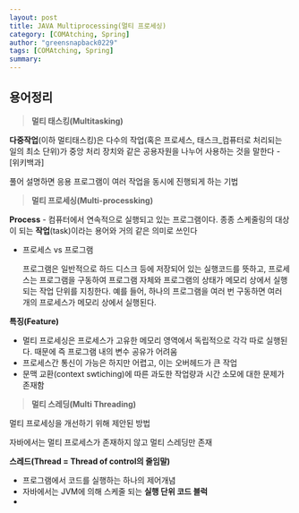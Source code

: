 ```yaml
---
layout: post
title: JAVA Multiprocessing(멀티 프로세싱)
category: [COMAtching, Spring]
author: "greensnapback0229"
tags: [COMAtching, Spring]
summary: 
---
```


## 용어정리

> **멀티 태스킹(Multitasking)**


**다중작업**(이하 멀티태스킹)은 다수의 작업(혹은 프로세스, 태스크_컴퓨터로 처리되는 일의 최소 단위)가 중앙 처리 장치와 같은 공용자원을 나누어 사용하는 것을 말한다 - [위키백과]

풀어 설명하면 응용 프로그램이 여러 작업을 동시에 진행되게 하는 기법

> **멀티 프로세싱(Multi-processking)**


**Process** - 컴퓨터에서 연속적으로 실행되고 있는 프로그램이다. 종종 스케줄링의 대상이 되는 **작업**(task)이라는 용어와 거의 같은 의미로 쓰인다

- 프로세스 vs 프로그램
    
    프로그램은 일반적으로 하드 디스크 등에 저장되어 있는 실행코드를 뜻하고, 프로세스는 프로그램을 구동하여 프로그램 자체와 프로그램의 상태가 메모리 상에서 실행되는 작업 단위를 지칭한다. 
    예를 들어, 하나의 프로그램을 여러 번 구동하면 여러 개의 프로세스가 메모리 상에서 실행된다.
    

**특징(Feature)**

- 멀티 프로세싱은 프로세스가 고유한 메모리 영역에서 독립적으로 각각 따로 실행된다.
때문에 즉 프로그램 내의 변수 공유가 어려움
- 프로세스간 통신이 가능은 하지만 어렵고, 이는 오버헤드가 큰 작업
- 문맥 교환(context swtiching)에 따른 과도한 작업량과 시간 소모에 대한 문제가 존재함

> **멀티 스레딩(Multi Threading)**

멀티 프로세싱을 개선하기 위해 제안된 방법

자바에서는 멀티 프로세스가 존재하지 않고 멀티 스레딩만 존재 

**스레드(Thread = Thread of control의 줄임말)**

- 프로그램에서 코드를 실행하는 하나의 제어개념
- 자바에서는 JVM에 의해 스케줄 되는 **실행 단위 코드 블럭**
- 